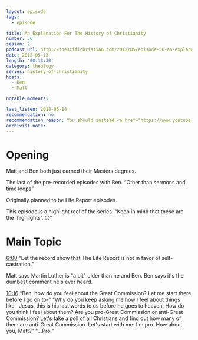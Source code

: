 ```yaml
---
layout: episode
tags:
  - episode

title: An Explanation For The History of Christianity
number: 56
season: 2
podcast_url: http://thescifichristian.com/2012/05/episode-56-an-explanation-for-the-history-of-christianity/
date: 2012-05-13
length: '00:13:30'
category: theology
series: history-of-christianity
hosts:
  - Ben
  - Matt

notable_moments:

last_listen: 2018-05-14
recommendation: no
recommendation_reason: You should instead <a href="https://www.youtube.com/watch?v=M_im23S1k-U">watch the video</a>. Then skip the series.
archivist_note: 
---
```

# Opening
Matt and Ben both just earned their Masters degrees.

The last of the pre-recorded episodes with Ben. <q class="archivist inline">Other than sermons and time loops</q>

Originally planned to be Life Report episodes.

This episode is a highlight reel of the series. <q class="archivist inline">Keep in mind that these are the 'highlights'. 😐</q>



# Main Topic
<div class="quote">
  <a class="timestamp tag is-medium is-rounded is-primary" href="http://thescifichristian.com/2012/05/episode-56-an-explanation-for-the-history-of-christianity/#t=6:00">6:00</a>
  <q class="ben">Let the record show that The Life Report is not in favor of self-castration.</q>
</div>

Matt says Martin Luther is "a bit" older than he and Ben. Ben says it's the dumbest comment he's ever heard.

<div class="quote">
  <a class="timestamp tag is-medium is-rounded is-primary" href="http://thescifichristian.com/2012/05/episode-56-an-explanation-for-the-history-of-christianity/#t=10:16">10:16</a>
  <q class="matt">Ben, how do you feel about the Great Commission? Let me start there before I go on to-</q>  
  <q class="ben">Why do you keep asking me how I feel about things like--Jesus, this is his last words to us before he goes to heaven. How do you think I feel about them? Are you pro-Great Commission or anti-Great Commission? Let's take a poll of all Christians and find out how many of them are anti-Great Commission. Let's start with me: I'm pro. How about you, Matt?</q>
  <q class="matt">...Pro.</q>
</div>